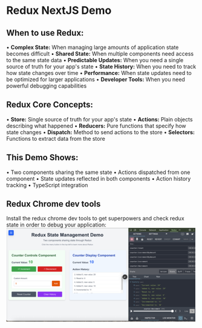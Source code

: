 # Redux NextJS Demo

## When to use Redux:

• **Complex State:** When managing large amounts of application state becomes difficult
• **Shared State:** When multiple components need access to the same state data
• **Predictable Updates:** When you need a single source of truth for your app's state
• **State History:** When you need to track how state changes over time
• **Performance:** When state updates need to be optimized for larger applications
• **Developer Tools:** When you need powerful debugging capabilities

## Redux Core Concepts:

• **Store:** Single source of truth for your app's state
• **Actions:** Plain objects describing what happened
• **Reducers:** Pure functions that specify how state changes
• **Dispatch:** Method to send actions to the store
• **Selectors:** Functions to extract data from the store

## This Demo Shows:

• Two components sharing the same state
• Actions dispatched from one component
• State updates reflected in both components
• Action history tracking
• TypeScript integration

## Redux Chrome dev tools
Install the redux chrome dev tools to get superpowers and check redux state in order to debug your application:
<img src="public/chrome-dev-tools.png" alt="Demo" width="500">